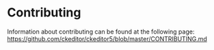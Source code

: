 Contributing
============

Information about contributing can be found at the following page:
https://github.com/ckeditor/ckeditor5/blob/master/CONTRIBUTING.md
